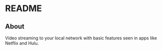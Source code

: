 # README

## About

Video streaming to your local network with basic features seen in apps like Netflix and Hulu.
